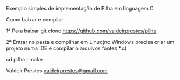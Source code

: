Exemplo simples de implementação de Pilha em linguagem C


Como baixar e compilar

1ª Para baixar
git clone https://github.com/valdeirprestes/pilha


2ª Entrar na pasta e compilhar em Linux(no Windows precisa criar um projeto numa IDE e compilar o arquivos fontes *.c)


cd pilha ; make

Valdeir Prestes
valdeirprestes@gmail.com

